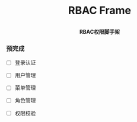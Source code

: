 <h1 align="center" style="margin: 30px 0 30px; font-weight: bold;">RBAC Frame</h1>
<h4 align="center">RBAC权限脚手架</h4>

### 预完成

- [ ] 登录认证
- [ ] 用户管理
- [ ] 菜单管理
- [ ] 角色管理
- [ ] 权限校验

